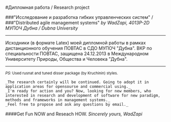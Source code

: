 #Дипломная работа / Research project 

###"Исследование и разработка гибких управленческих систем" /
###"Distributed agile management systems"
_by WadZapi, 4013P-2D_
_МУПОЧ Дубна / Dubna University_
- - - 
Исходники (в формате Latex) моей дипломной работы в рамках дистанционного обучения ПОВТАС в СДО МУПОЧ "Дубна".
ВКР по специальности ПОВТАС, защищена 24.12.2013 в Международном Университету Природы, Общества и Человека &quot;Дубна&quot;.


- - -
<sub> _PS:_ Used rusnat and tuned disser package (by Kruchinin) styles.</sub>

    _The research certainly will be continued. Going to adopt it in application areas for opensourse and commercial using._
    _I'm ready for action and you? Now, looking for new members, who interested in research and development of software for new paradigm, methods and frameworks in management systems._
    _Feel free to propose and ask any questions by email._ 

####Get Fun NOW and Reseach HOW.
_Sincerely yours, WadZapi_
